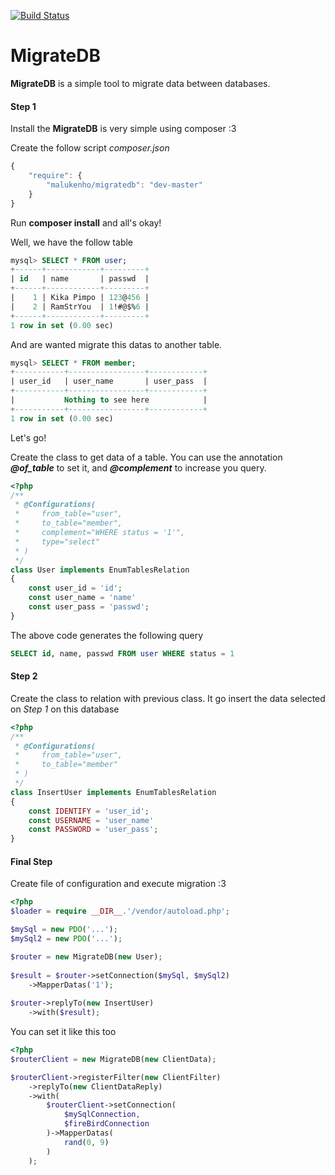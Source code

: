 [![Build Status](https://travis-ci.org/malukenho/MigrateDB.png?branch=master)](https://travis-ci.org/malukenho/MigrateDB)

# MigrateDB




**MigrateDB** is a simple tool to migrate data between databases.

#### Step 1

Install the **MigrateDB** is very simple using composer :3

Create the follow script *composer.json*

```javascript
{
    "require": {
        "malukenho/migratedb": "dev-master"
    }
}
```
Run **composer install** and all's okay!



Well, we have the follow table
```sql
mysql> SELECT * FROM user;
+------+------------+---------+
| id   | name       | passwd  |
+------+------------+---------+
|    1 | Kika Pimpo | 123@456 |
|    2 | RamStrYou  | 1!#@$%6 |
+------+------------+---------+
1 row in set (0.00 sec)
```

And are wanted migrate this datas to another table.
```sql
mysql> SELECT * FROM member;
+-----------+-----------------+------------+
| user_id   | user_name       | user_pass  |
+-----------+-----------------+------------+
|           Nothing to see here            |
+-----------+-----------------+------------+
1 row in set (0.00 sec)
```
Let's go!

Create the class to get data of a table. You can use the annotation ***@of_table*** to set it, and ***@complement*** to increase you query.

```php
<?php
/**
 * @Configurations(
 *     from_table="user",
 *     to_table="member",
 *     complement="WHERE status = '1'",
 *     type="select"
 * )
 */
class User implements EnumTablesRelation
{
	const user_id = 'id';
	const user_name = 'name'
	const user_pass = 'passwd';
}
```

The above code generates the following query

```sql
SELECT id, name, passwd FROM user WHERE status = 1
```

#### Step 2
Create the class to relation with previous class. It go insert the data selected on *Step 1* on this database

```php
<?php
/**
 * @Configurations(
 *     from_table="user",
 *     to_table="member"
 * )
 */
class InsertUser implements EnumTablesRelation
{
	const IDENTIFY = 'user_id';
	const USERNAME = 'user_name'
	const PASSWORD = 'user_pass';
}
```
#### Final Step

Create file of configuration and execute migration :3

```php
<?php
$loader = require __DIR__.'/vendor/autoload.php';

$mySql = new PDO('...');
$mySql2 = new PDO('...');

$router = new MigrateDB(new User);
 
$result = $router->setConnection($mySql, $mySql2)
    ->MapperDatas('1');
 
$router->replyTo(new InsertUser)
    ->with($result);
```
You can set it like this too

```php
<?php
$routerClient = new MigrateDB(new ClientData);

$routerClient->registerFilter(new ClientFilter)
    ->replyTo(new ClientDataReply)
    ->with(
        $routerClient->setConnection(
            $mySqlConnection, 
            $fireBirdConnection
        )->MapperDatas(
            rand(0, 9)
        )
    );
```
